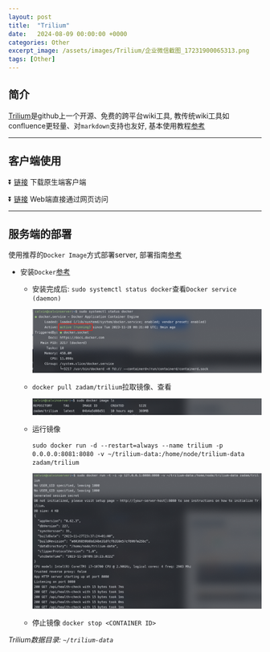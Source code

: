 ```yaml
---
layout: post
title:  "Trilium"
date:   2024-08-09 00:00:00 +0000
categories: Other 
excerpt_image: /assets/images/Trilium/企业微信截图_17231900065313.png
tags: [Other]
---
```



## 简介

[Trilium](https://github.com/baddate/trilium)是github上一个开源、免费的跨平台wiki工具, 教传统wiki工具如confluence更轻量、对`markdown`支持也友好, 基本使用教程[参考](https://trilium.hyl.im/Home.html)

---

## 客户端使用

⏬ [链接](https://github.com/zadam/trilium/releases/tag/v0.62.3) 下载原生端客户端

⏬ [链接]() Web端直接通过网页访问 
  
---

## 服务端的部署
使用推荐的`Docker Image`方式部署server, 部署指南[参考](https://github.com/zadam/trilium/wiki/Docker-server-installation)

- 安装`Docker`[参考](https://docs.docker.com/engine/install/ubuntu/)
  
  - 安装完成后:
    `sudo systemctl status docker`查看`Docker service (daemon) ` 

    ![Alt text](/assets/images/Trilium/image.png)

  - `docker pull zadam/trilium`拉取镜像、查看

    ![Alt text](/assets/images/Trilium/image-1.png)

  - 运行镜像
  
    `sudo docker run -d --restart=always --name trilium -p 0.0.0.0:8081:8080 -v ~/trilium-data:/home/node/trilium-data zadam/trilium`

    ![Alt text](/assets/images/Trilium/image-2.png)

  - 停止镜像  `docker stop <CONTAINER ID>`


*Trilium数据目录: `~/trilium-data`*
